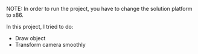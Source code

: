 NOTE: In order to run the project, you have to change the solution platform to x86.

In this project, I tried to do:
- Draw object
- Transform camera smoothly